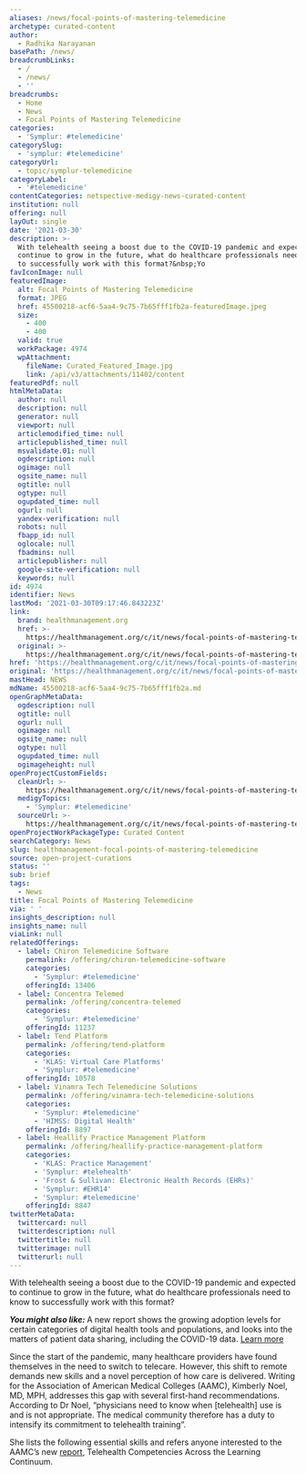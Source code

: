 ```yaml
---
aliases: /news/focal-points-of-mastering-telemedicine
archetype: curated-content
author:
  - Radhika Narayanan
basePath: /news/
breadcrumbLinks:
  - /
  - /news/
  - ''
breadcrumbs:
  - Home
  - News
  - Focal Points of Mastering Telemedicine
categories:
  - 'Symplur: #telemedicine'
categorySlug:
  - 'symplur: #telemedicine'
categoryUrl:
  - topic/symplur-telemedicine
categoryLabel:
  - '#telemedicine'
contentCategories: netspective-medigy-news-curated-content
institution: null
offering: null
layOut: single
date: '2021-03-30'
description: >-
  With telehealth seeing a boost due to the COVID-19 pandemic and expected to
  continue to grow in the future, what do healthcare professionals need to know
  to successfully work with this format?&nbsp;Yo
favIconImage: null
featuredImage:
  alt: Focal Points of Mastering Telemedicine
  format: JPEG
  href: 45500218-acf6-5aa4-9c75-7b65fff1fb2a-featuredImage.jpeg
  size:
    - 400
    - 400
  valid: true
  workPackage: 4974
  wpAttachment:
    fileName: Curated_Featured_Image.jpg
    link: /api/v3/attachments/11402/content
featuredPdf: null
htmlMetaData:
  author: null
  description: null
  generator: null
  viewport: null
  articlemodified_time: null
  articlepublished_time: null
  msvalidate.01: null
  ogdescription: null
  ogimage: null
  ogsite_name: null
  ogtitle: null
  ogtype: null
  ogupdated_time: null
  ogurl: null
  yandex-verification: null
  robots: null
  fbapp_id: null
  oglocale: null
  fbadmins: null
  articlepublisher: null
  google-site-verification: null
  keywords: null
id: 4974
identifier: News
lastMod: '2021-03-30T09:17:46.843223Z'
link:
  brand: healthmanagement.org
  href: >-
    https://healthmanagement.org/c/it/news/focal-points-of-mastering-telemedicine
  original: >-
    https://healthmanagement.org/c/it/news/focal-points-of-mastering-telemedicine
href: 'https://healthmanagement.org/c/it/news/focal-points-of-mastering-telemedicine'
original: 'https://healthmanagement.org/c/it/news/focal-points-of-mastering-telemedicine'
mastHead: NEWS
mdName: 45500218-acf6-5aa4-9c75-7b65fff1fb2a.md
openGraphMetaData:
  ogdescription: null
  ogtitle: null
  ogurl: null
  ogimage: null
  ogsite_name: null
  ogtype: null
  ogupdated_time: null
  ogimageheight: null
openProjectCustomFields:
  cleanUrl: >-
    https://healthmanagement.org/c/it/news/focal-points-of-mastering-telemedicine
  medigyTopics:
    - 'Symplur: #telemedicine'
  sourceUrl: >-
    https://healthmanagement.org/c/it/news/focal-points-of-mastering-telemedicine
openProjectWorkPackageType: Curated Content
searchCategory: News
slug: healthmanagement-focal-points-of-mastering-telemedicine
source: open-project-curations
status: ''
sub: brief
tags:
  - News
title: Focal Points of Mastering Telemedicine
via: ' '
insights_description: null
insights_name: null
viaLink: null
relatedOfferings:
  - label: Chiron Telemedicine Software
    permalink: /offering/chiron-telemedicine-software
    categories:
      - 'Symplur: #telemedicine'
    offeringId: 13406
  - label: Concentra Telemed
    permalink: /offering/concentra-telemed
    categories:
      - 'Symplur: #telemedicine'
    offeringId: 11237
  - label: Tend Platform
    permalink: /offering/tend-platform
    categories:
      - 'KLAS: Virtual Care Platforms'
      - 'Symplur: #telemedicine'
    offeringId: 10578
  - label: Vinamra Tech Telemedicine Solutions
    permalink: /offering/vinamra-tech-telemedicine-solutions
    categories:
      - 'Symplur: #telemedicine'
      - 'HIMSS: Digital Health'
    offeringId: 8897
  - label: Heallify Practice Management Platform
    permalink: /offering/heallify-practice-management-platform
    categories:
      - 'KLAS: Practice Management'
      - 'Symplur: #telehealth'
      - 'Frost & Sullivan: Electronic Health Records (EHRs)'
      - 'Symplur: #EHR14'
      - 'Symplur: #telemedicine'
    offeringId: 8847
twitterMetaData:
  twittercard: null
  twitterdescription: null
  twittertitle: null
  twitterimage: null
  twitterurl: null
---
```

<p>With telehealth seeing a boost due to the COVID-19 pandemic and expected to continue to grow in the future, what do healthcare professionals need to know to successfully work with this format?&nbsp;</p><p><i><strong>You might also like: </strong></i>A new report shows the growing adoption levels for certain categories of digital health tools and populations, and looks into the matters of patient data sharing, including the COVID-19 data. <a href="https://healthmanagement.org/c/it/news/pandemic-and-digital-health-growth-gaps-and-challenges">Learn more</a>&nbsp;</p><p>Since the start of the pandemic, many healthcare providers have found themselves in the need to switch to telecare. However, this shift to remote demands new skills and a novel perception of how care is delivered. Writing for the Association of American Medical Colleges (AAMC), Kimberly Noel, MD, MPH, addresses this gap with several first-hand recommendations. According to Dr Noel, “physicians need to know when [telehealth] use is and is not appropriate. The medical community therefore has a duty to intensify its commitment to telehealth training”.&nbsp;</p><p>She lists the following essential skills and refers anyone interested to the AAMC’s new <a href="https://store.aamc.org/telehealth-competencies-across-the-learning-continuum.html">report</a>, Telehealth Competencies Across the Learning Continuum.</p>